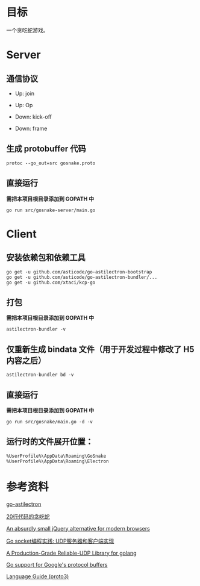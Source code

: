 # 目标

一个贪吃蛇游戏。

# Server

## 通信协议

- Up: join

- Up: Op

- Down: kick-off

- Down: frame

## 生成 protobuffer 代码

	protoc --go_out=src gosnake.proto

## 直接运行

**需把本项目根目录添加到 GOPATH 中**

	go run src/gosnake-server/main.go

# Client

## 安装依赖包和依赖工具

	go get -u github.com/asticode/go-astilectron-bootstrap
	go get -u github.com/asticode/go-astilectron-bundler/...
	go get -u github.com/xtaci/kcp-go

## 打包

**需把本项目根目录添加到 GOPATH 中**

	astilectron-bundler -v

## 仅重新生成 bindata 文件（用于开发过程中修改了 H5 内容之后）

	astilectron-bundler bd -v

## 直接运行

**需把本项目根目录添加到 GOPATH 中**

	go run src/gosnake/main.go -d -v

## 运行时的文件展开位置：

	%UserProfile%\AppData\Roaming\GoSnake
	%UserProfile%\AppData\Roaming\Electron

# 参考资料

[go-astilectron](https://github.com/asticode/go-astilectron)

[20行代码的贪吃蛇](https://kongchenglc.github.io/blog/%E8%B4%AA%E5%90%83%E8%9B%8720170613/)

[An absurdly small jQuery alternative for modern browsers](https://github.com/kenwheeler/cash)

[Go socket编程实践: UDP服务器和客户端实现](https://colobu.com/2014/12/02/go-socket-programming-UDP/)

[A Production-Grade Reliable-UDP Library for golang](https://github.com/xtaci/kcp-go)

[Go support for Google's protocol buffers](https://github.com/golang/protobuf)

[Language Guide (proto3)](https://developers.google.com/protocol-buffers/docs/proto3)
